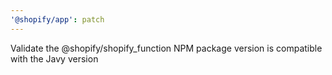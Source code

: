 ```yaml
---
'@shopify/app': patch
---
```


Validate the @shopify/shopify_function NPM package version is compatible with the Javy version
